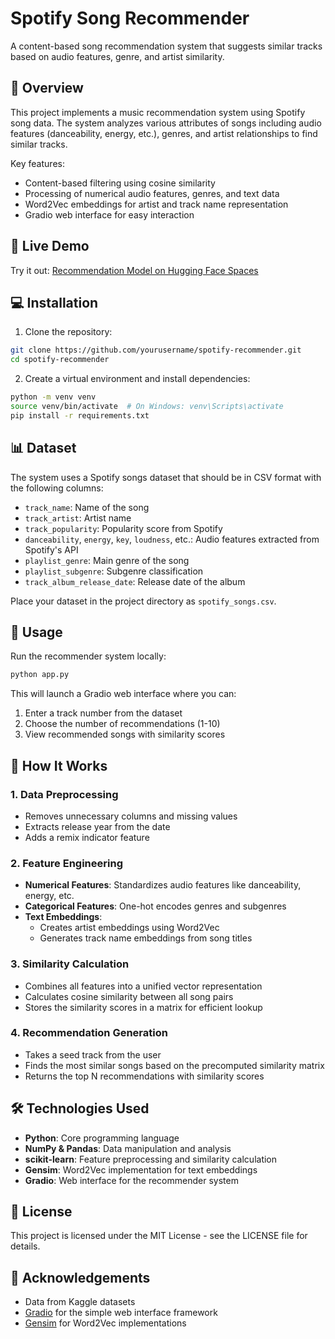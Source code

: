 # Spotify Song Recommender

A content-based song recommendation system that suggests similar tracks based on audio features, genre, and artist similarity.

## 📖 Overview

This project implements a music recommendation system using Spotify song data. The system analyzes various attributes of songs including audio features (danceability, energy, etc.), genres, and artist relationships to find similar tracks.

Key features:
- Content-based filtering using cosine similarity
- Processing of numerical audio features, genres, and text data
- Word2Vec embeddings for artist and track name representation 
- Gradio web interface for easy interaction

## 🚀 Live Demo

Try it out: [Recommendation Model on Hugging Face Spaces](https://huggingface.co/spaces/aaazziimm/Recommendation_Model)

## 💻 Installation

1. Clone the repository:
```bash
git clone https://github.com/yourusername/spotify-recommender.git
cd spotify-recommender
```

2. Create a virtual environment and install dependencies:
```bash
python -m venv venv
source venv/bin/activate  # On Windows: venv\Scripts\activate
pip install -r requirements.txt
```

## 📊 Dataset

The system uses a Spotify songs dataset that should be in CSV format with the following columns:
- `track_name`: Name of the song
- `track_artist`: Artist name
- `track_popularity`: Popularity score from Spotify
- `danceability`, `energy`, `key`, `loudness`, etc.: Audio features extracted from Spotify's API
- `playlist_genre`: Main genre of the song
- `playlist_subgenre`: Subgenre classification
- `track_album_release_date`: Release date of the album

Place your dataset in the project directory as `spotify_songs.csv`.

## 🔧 Usage

Run the recommender system locally:

```bash
python app.py
```

This will launch a Gradio web interface where you can:
1. Enter a track number from the dataset
2. Choose the number of recommendations (1-10)
3. View recommended songs with similarity scores

## 🧠 How It Works

### 1. Data Preprocessing
- Removes unnecessary columns and missing values
- Extracts release year from the date
- Adds a remix indicator feature

### 2. Feature Engineering
- **Numerical Features**: Standardizes audio features like danceability, energy, etc.
- **Categorical Features**: One-hot encodes genres and subgenres
- **Text Embeddings**: 
  - Creates artist embeddings using Word2Vec
  - Generates track name embeddings from song titles

### 3. Similarity Calculation
- Combines all features into a unified vector representation
- Calculates cosine similarity between all song pairs
- Stores the similarity scores in a matrix for efficient lookup

### 4. Recommendation Generation
- Takes a seed track from the user
- Finds the most similar songs based on the precomputed similarity matrix
- Returns the top N recommendations with similarity scores

## 🛠️ Technologies Used

- **Python**: Core programming language
- **NumPy & Pandas**: Data manipulation and analysis
- **scikit-learn**: Feature preprocessing and similarity calculation
- **Gensim**: Word2Vec implementation for text embeddings
- **Gradio**: Web interface for the recommender system

## 📜 License

This project is licensed under the MIT License - see the LICENSE file for details.

## 🙏 Acknowledgements

- Data from Kaggle datasets
- [Gradio](https://www.gradio.app/) for the simple web interface framework
- [Gensim](https://radimrehurek.com/gensim/) for Word2Vec implementations
